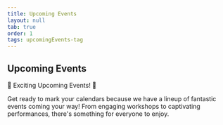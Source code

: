 ```yaml
---
title: Upcoming Events
layout: null
tab: true
order: 1
tags: upcomingEvents-tag
---
```


## Upcoming Events

🎉 Exciting Upcoming Events! 🎉

Get ready to mark your calendars because we have a lineup of fantastic events coming your way! From engaging workshops to captivating performances, there's something for everyone to enjoy.
